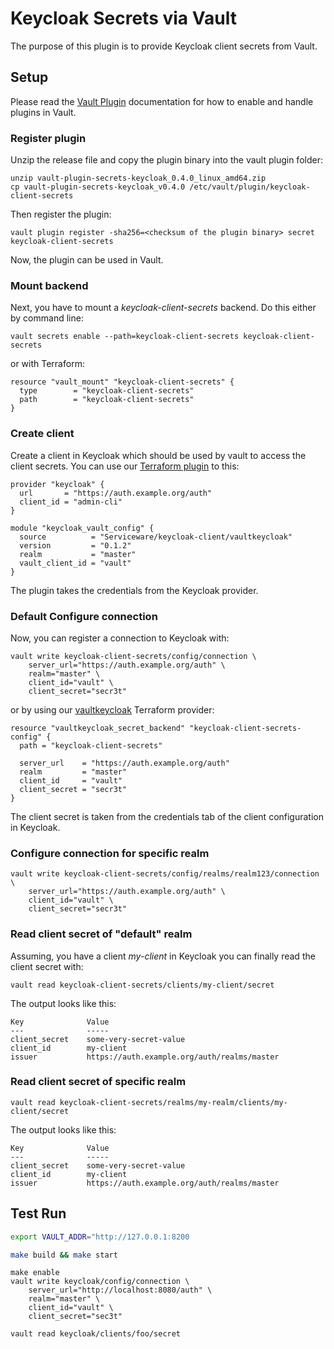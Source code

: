 # Keycloak Secrets via Vault

The purpose of this plugin is to provide Keycloak client secrets from Vault. 
## Setup

Please read the [Vault Plugin](https://www.vaultproject.io/docs/plugins) documentation for how to enable and handle plugins in Vault.

### Register plugin

Unzip the release file and copy the plugin binary into the vault plugin folder:

```
unzip vault-plugin-secrets-keycloak_0.4.0_linux_amd64.zip
cp vault-plugin-secrets-keycloak_v0.4.0 /etc/vault/plugin/keycloak-client-secrets
```

Then register the plugin:

```
vault plugin register -sha256=<checksum of the plugin binary> secret keycloak-client-secrets
```

Now, the plugin can be used in Vault.

### Mount backend

Next, you have to mount a _keycloak-client-secrets_ backend. Do this either by command line:

```
vault secrets enable --path=keycloak-client-secrets keycloak-client-secrets
```

or with Terraform:

```
resource "vault_mount" "keycloak-client-secrets" {
  type        = "keycloak-client-secrets"
  path        = "keycloak-client-secrets"
}
```

### Create client

Create a client in Keycloak which should be used by vault to access the client secrets. You can use our 
[Terraform plugin](https://registry.terraform.io/modules/Serviceware/keycloak-client/vaultkeycloak/latst) to this:

```
provider "keycloak" {
  url       = "https://auth.example.org/auth"
  client_id = "admin-cli"
}

module "keycloak_vault_config" {
  source          = "Serviceware/keycloak-client/vaultkeycloak"
  version         = "0.1.2"
  realm           = "master"
  vault_client_id = "vault"
}
```

The plugin takes the credentials from the Keycloak provider. 

### Default Configure connection

Now, you can register a connection to Keycloak with:

```
vault write keycloak-client-secrets/config/connection \
    server_url="https://auth.example.org/auth" \
    realm="master" \
    client_id="vault" \
    client_secret="secr3t"
```

or by using our [vaultkeycloak](https://registry.terraform.io/providers/Serviceware/vaultkeycloak/latest) Terraform provider:

```
resource "vaultkeycloak_secret_backend" "keycloak-client-secrets-config" {
  path = "keycloak-client-secrets"
  
  server_url    = "https://auth.example.org/auth"
  realm         = "master"
  client_id     = "vault"
  client_secret = "secr3t"
}
```

The client secret is taken from the credentials tab of the client configuration in Keycloak.

### Configure connection for specific realm
```
vault write keycloak-client-secrets/config/realms/realm123/connection \
    server_url="https://auth.example.org/auth" \
    client_id="vault" \
    client_secret="secr3t"
```


### Read client secret of "default" realm

Assuming, you have a client _my-client_ in Keycloak you can finally read the client secret with:

```
vault read keycloak-client-secrets/clients/my-client/secret
```

The output looks like this:

```
Key              Value
---              -----
client_secret    some-very-secret-value
client_id        my-client
issuer           https://auth.example.org/auth/realms/master
```

### Read client secret of specific realm

```
vault read keycloak-client-secrets/realms/my-realm/clients/my-client/secret
```

The output looks like this:

```
Key              Value
---              -----
client_secret    some-very-secret-value
client_id        my-client
issuer           https://auth.example.org/auth/realms/master
```

## Test Run

```bash
export VAULT_ADDR="http://127.0.0.1:8200
```

```bash
make build && make start
```

```
make enable
vault write keycloak/config/connection \
    server_url="http://localhost:8080/auth" \
    realm="master" \
    client_id="vault" \
    client_secret="sec3t"

vault read keycloak/clients/foo/secret
```
